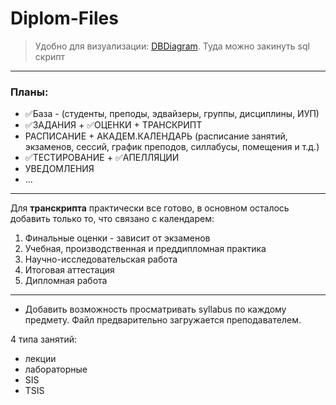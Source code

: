 # Diplom-Files

> Удобно для визуализации: [DBDiagram](https://dbdiagram.io). Туда можно закинуть sql скрипт

---

### Планы:
- ✅База - (студенты, преподы, эдвайзеры, группы, дисциплины, ИУП)
- ✅ЗАДАНИЯ + ✅ОЦЕНКИ + ТРАНСКРИПТ
- РАСПИСАНИЕ + АКАДЕМ.КАЛЕНДАРЬ (расписание занятий, экзаменов, сессий, график преподов, силлабусы, помещения и т.д.)
- ✅ТЕСТИРОВАНИЕ + ✅АПЕЛЛЯЦИИ
- УВЕДОМЛЕНИЯ
- ...

---

Для **транскрипта** практически все готово, в основном осталось добавить только то, что связано с календарем:
1. Финальные оценки - зависит от экзаменов
2. Учебная, производственная и преддипломная практика
3. Научно-исследовательская работа
4. Итоговая аттестация
5. Дипломная работа

---

* Добавить возможность просматривать syllabus по каждому предмету. Файл предварительно загружается преподавателем.

4 типа занятий:
- лекции
- лабораторные
- SIS
- TSIS